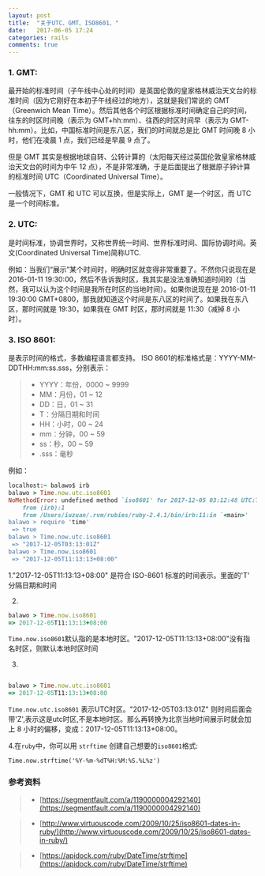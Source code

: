 ```yaml
---
layout: post
title:  "关于UTC、GMT、ISO8601、"
date:   2017-06-05 17:24
categories: rails
comments: true
---
```






### 1. GMT:

最开始的标准时间（子午线中心处的时间）是英国伦敦的皇家格林威治天文台的标准时间（因为它刚好在本初子午线经过的地方），这就是我们常说的 GMT（Greenwich Mean Time）。然后其他各个时区根据标准时间确定自己的时间，往东的时区时间晚（表示为 GMT+hh:mm）、往西的时区时间早（表示为 GMT-hh:mm）。比如，中国标准时间是东八区，我们的时间就总是比 GMT 时间晚 8 小时，他们在凌晨 1 点，我们已经是早晨 9 点了。

但是 GMT 其实是根据地球自转、公转计算的（太阳每天经过英国伦敦皇家格林威治天文台的时间为中午 12 点），不是非常准确，于是后面提出了根据原子钟计算的标准时间 UTC（Coordinated Universal Time）。

一般情况下，GMT 和 UTC 可以互换，但是实际上，GMT 是一个时区，而 UTC 是一个时间标准。

### 2. UTC:

是时间标准，协调世界时，又称世界统一时间、世界标准时间、国际协调时间。英文(Coordinated Universal Time)简称UTC.


例如：当我们“展示”某个时间时，明确时区就变得非常重要了。不然你只说现在是 2016-01-11 19:30:00，然后不告诉我时区，我其实是没法准确知道时间的（当然，我可以认为这个时间是我所在时区的当地时间）。如果你说现在是 2016-01-11 19:30:00 GMT+0800，那我就知道这个时间是东八区的时间了。如果我在东八区，那时间就是 19:30，如果我在 GMT 时区，那时间就是 11:30（减掉 8 小时）。

### 3. ISO 8601:

是表示时间的格式，多数编程语言都支持。
ISO 8601的标准格式是：YYYY-MM-DDTHH:mm:ss.sss，分别表示：
> * YYYY：年份，0000 ~ 9999
> * MM：月份，01 ~ 12
> * DD：日，01 ~ 31
> * T：分隔日期和时间
> * HH：小时，00 ~ 24
> * mm：分钟，00 ~ 59
> * ss：秒，00 ~ 59
> * .sss：毫秒

例如：

```ruby
localhost:~ balawo$ irb
balawo > Time.now.utc.iso8601
NoMethodError: undefined method `iso8601' for 2017-12-05 03:12:48 UTC:Time
	from (irb):1
	from /Users/iuzuan/.rvm/rubies/ruby-2.4.1/bin/irb:11:in `<main>'
balawo > require 'time'
 => true
balawo > Time.now.utc.iso8601
 => "2017-12-05T03:13:01Z"
balawo > Time.now.iso8601
 => "2017-12-05T11:13:13+08:00"

```

1."2017-12-05T11:13:13+08:00" 是符合 ISO-8601 标准的时间表示。里面的'T' 分隔日期和时间

2.
```ruby
balawo > Time.now.iso8601
=> 2017-12-05T11:13:13+08:00

```

``` Time.now.iso8601 ```默认指的是本地时区。"2017-12-05T11:13:13+08:00"没有指名时区，则默认本地时区时间

3.
```ruby

balawo > Time.now.utc.iso8601
=> 2017-12-05T11:13:13+08:00

```

``` Time.now.utc.iso8601 ``` 表示UTC时区。"2017-12-05T03:13:01Z" 则时间后面会带'Z',表示这是utc时区,不是本地时区。那么再转换为北京当地时间展示时就会加上 8 小时的偏移，变成：2017-12-05T11:13:13+08:00。

4.在``` ruby ```中，你可以用 ``` strftime ``` 创建自己想要的```iso8601```格式:

  ```Time.now.strftime('%Y-%m-%dT%H:%M:%S.%L%z') ```

### 参考资料

> * [https://segmentfault.com/a/1190000004292140](https://segmentfault.com/a/1190000004292140)

> * [http://www.virtuouscode.com/2009/10/25/iso8601-dates-in-ruby/](http://www.virtuouscode.com/2009/10/25/iso8601-dates-in-ruby/)

> * [https://apidock.com/ruby/DateTime/strftime](https://apidock.com/ruby/DateTime/strftime)
